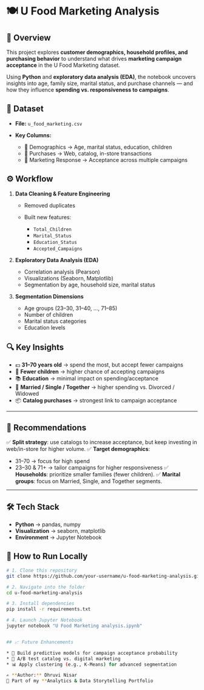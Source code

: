 # 🍽️ U Food Marketing Analysis

## 📌 Overview

This project explores **customer demographics, household profiles, and purchasing behavior** to understand what drives **marketing campaign acceptance** in the U Food Marketing dataset.

Using **Python** and **exploratory data analysis (EDA)**, the notebook uncovers insights into age, family size, marital status, and purchase channels — and how they influence **spending vs. responsiveness to campaigns**.



## 📂 Dataset

* **File:** `u_food_marketing.csv`
* **Key Columns:**

  * 👤 Demographics → Age, marital status, education, children
  * 🛒 Purchases → Web, catalog, in-store transactions
  * 📢 Marketing Response → Acceptance across multiple campaigns


## ⚙️ Workflow

1. **Data Cleaning & Feature Engineering**

   * Removed duplicates
   * Built new features:

     * `Total_Children`
     * `Marital_Status`
     * `Education_Status`
     * `Accepted_Campaigns`

2. **Exploratory Data Analysis (EDA)**

   * Correlation analysis (Pearson)
   * Visualizations (Seaborn, Matplotlib)
   * Segmentation by age, household size, marital status

3. **Segmentation Dimensions**

   * Age groups (23–30, 31–40, …, 71–85)
   * Number of children
   * Marital status categories
   * Education levels

## 🔍 Key Insights

* 💵 **31–70 years old** → spend the most, but accept fewer campaigns
* 👶 **Fewer children** → higher chance of accepting campaigns
* 📚 **Education** → minimal impact on spending/acceptance
* 💍 **Married / Single / Together** → higher spending vs. Divorced / Widowed
* 📦 **Catalog purchases** → strongest link to campaign acceptance

---

## 🎯 Recommendations

✅ **Split strategy**: use catalogs to increase acceptance, but keep investing in web/in-store for higher volume.
✅ **Target demographics**:

* 31–70 → focus for high spend
* 23–30 & 71+ → tailor campaigns for higher responsiveness
  ✅ **Households**: prioritize smaller families (fewer children).
  ✅ **Marital groups**: focus on Married, Single, and Together segments.

---

## 🛠️ Tech Stack

* **Python** → pandas, numpy
* **Visualization** → seaborn, matplotlib
* **Environment** → Jupyter Notebook


## 🚀 How to Run Locally

```bash
# 1. Clone this repository
git clone https://github.com/your-username/u-food-marketing-analysis.git

# 2. Navigate into the folder
cd u-food-marketing-analysis

# 3. Install dependencies
pip install -r requirements.txt

# 4. Launch Jupyter Notebook
jupyter notebook "U Food Marketing analysis.ipynb"


## 📈 Future Enhancements

* 🤖 Build predictive models for campaign acceptance probability
* 🧪 A/B test catalog vs. digital marketing
* 📊 Apply clustering (e.g., K-Means) for advanced segmentation

✍️ **Author:** Dhruvi Nisar
📌 Part of my **Analytics & Data Storytelling Portfolio

